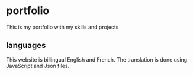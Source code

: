 # portfolio

This is my portfolio with my skills and projects

## languages

This website is billingual English and French.
The translation is done using JavaScript and Json files.

